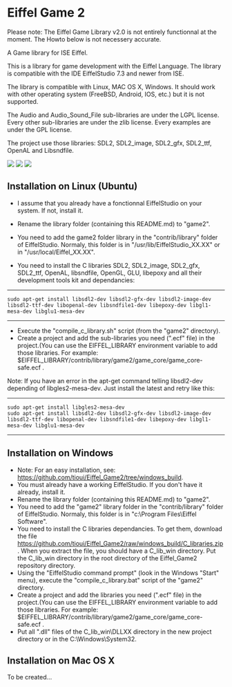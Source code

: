 Eiffel Game 2
=============

Please note: The Eiffel Game Library v2.0 is not entirely functionnal at the moment. The Howto below is not necessery accurate.

A Game library for ISE Eiffel.

This is a library for game development with the Eiffel Language. The library is compatible with the IDE EiffelStudio 7.3 and newer from ISE.

The library is compatible with Linux, MAC OS X, Windows. It should work with other operating system (FreeBSD, Android, IOS, etc.) but it is not supported.

The Audio and Audio_Sound_File sub-libraries are under the LGPL license. Every other sub-libraries are under the zlib license. Every examples are under the GPL license.

The project use those libraries: SDL2, SDL2_image, SDL2_gfx, SDL2_ttf, OpenAL and Libsndfile.

[<img src="http://api.flattr.com/button/flattr-badge-large.png">](http://flattr.com/thing/971297/Eiffel-Game-Library)
[<img src="https://www.paypalobjects.com/en_US/i/btn/btn_donate_SM.gif">](https://www.paypal.com/cgi-bin/webscr?cmd=_donations&business=louis%40tioui%2ecom&lc=CA&item_name=Louis%20Marchand&currency_code=USD&bn=PP%2dDonationsBF%3abtn_donate_SM%2egif%3aNonHosted)
[<img src="https://www.coinbase.com/assets/buttons/donation_small-210ad5fe8fe0846a0c6bc676e1bad3d462ab3fcbdaf2443de8755503d0729847.png">](https://www.coinbase.com/tioui)

Installation on Linux (Ubuntu)
------------------------------

* I assume that you already have a fonctionnal EiffelStudio on your system. If not, install it.
* Rename the library folder (containing this README.md) to "game2".
* You need to add the game2 folder library in the "contrib/library" folder of EiffelStudio. Normaly, this folder is in "/usr/lib/EiffelStudio_XX.XX" or in "/usr/local/Eiffel_XX.XX".

* You need to install the C libraries SDL2, SDL2_image, SDL2_gfx, SDL2_ttf, OpenAL, libsndfile, OpenGL, GLU, libepoxy and all their development tools kit and dependancies:  

***

	sudo apt-get install libsdl2-dev libsdl2-gfx-dev libsdl2-image-dev libsdl2-ttf-dev libopenal-dev libsndfile1-dev libepoxy-dev libgl1-mesa-dev libglu1-mesa-dev

***

* Execute the "compile_c_library.sh" script (from the "game2" directory).
* Create a project and add the sub-libraries you need (".ecf" file) in the project.(You can use the EIFFEL_LIBRARY environment variable to add those libraries. For example: $EIFFEL_LIBRARY/contrib/library/game2/game_core/game_core-safe.ecf .

Note: If you have an error in the apt-get command telling libsdl2-dev depending of libgles2-mesa-dev. Just install the latest and retry like this:

***

	sudo apt-get install libgles2-mesa-dev
	sudo apt-get install libsdl2-dev libsdl2-gfx-dev libsdl2-image-dev libsdl2-ttf-dev libopenal-dev libsndfile1-dev libepoxy-dev libgl1-mesa-dev libglu1-mesa-dev

***


Installation on Windows
-----------------------

* Note: For an easy installation, see: https://github.com/tioui/Eiffel_Game2/tree/windows_build.
* You must already have a working EiffelStudio. If you don't have it already, install it.
* Rename the library folder (containing this README.md) to "game2".
* You need to add the "game2" library folder in the "contrib/library" folder of EiffelStudio. Normaly, this folder is in "c:\Program Files\Eiffel Software\".
* You need to install the C libraries dependancies. To get them, download the file https://github.com/tioui/Eiffel_Game2/raw/windows_build/C_libraries.zip. When you extract the file, you should have a C_lib_win directory. Put the C_lib_win directory in the root directory of the Eiffel_Game2 repository directory.
* Using the "EiffelStudio command prompt" (look in the Windows "Start" menu), execute the "compile_c_library.bat" script of the "game2" directory.
* Create a project and add the libraries you need (".ecf" file) in the project.(You can use the EIFFEL_LIBRARY environment variable to add those libraries. For example: $EIFFEL_LIBRARY/contrib/library/game2/game_core/game_core-safe.ecf .
* Put all ".dll" files of the C_lib_win\DLLXX directory in the new project directory or in the C:\Windows\System32\.


Installation on Mac OS X
------------------------

To be created...
